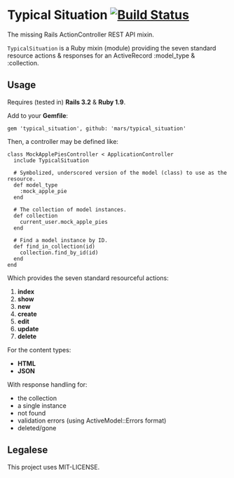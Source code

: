 # Typical Situation [![Build Status](https://travis-ci.org/mars/typical_situation.png)](https://travis-ci.org/mars/typical_situation)

The missing Rails ActionController REST API mixin.

`TypicalSituation` is a Ruby mixin (module) providing the seven standard resource actions & responses for an ActiveRecord :model_type & :collection.

## Usage

Requires (tested in) **Rails 3.2** & **Ruby 1.9**.

Add to your **Gemfile**:

    gem 'typical_situation', github: 'mars/typical_situation'

Then, a controller may be defined like:

    class MockApplePiesController < ApplicationController
      include TypicalSituation

      # Symbolized, underscored version of the model (class) to use as the resource.
      def model_type
        :mock_apple_pie
      end
      
      # The collection of model instances.
      def collection
        current_user.mock_apple_pies
      end
      
      # Find a model instance by ID. 
      def find_in_collection(id)
        collection.find_by_id(id)
      end
    end

Which provides the seven standard resourceful actions:

  1. **index**
  1. **show**
  1. **new**
  1. **create**
  1. **edit**
  1. **update**
  1. **delete**

For the content types:

  * **HTML**
  * **JSON**

With response handling for:

  * the collection
  * a single instance
  * not found
  * validation errors (using ActiveModel::Errors format)
  * deleted/gone

## Legalese

This project uses MIT-LICENSE.
